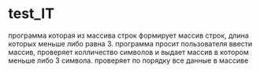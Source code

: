 # test_IT

программа которая из массива строк формирует массив строк, длина которых меньше либо равна 3. программа просит пользователя ввести массив, проверяет колличество символов и выдает массив в котором меньше либо 3 символа. проверяет по порядку все данные в массиве